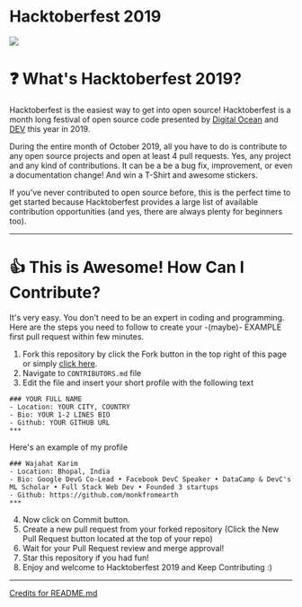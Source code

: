 # Hacktoberfest 2019

![](https://res.cloudinary.com/wajahatkarimcom/image/upload/v1569872594/AwesomeContributors_cover.jpg)

# ❓ What's Hacktoberfest 2019?
Hacktoberfest is the easiest way to get into open source! Hacktoberfest is a month long festival of open source code presented by [Digital Ocean](https://www.digitalocean.com/) and [DEV](https://www.dev.to/) this year in 2019.

During the entire month of October 2019, all you have to do is contribute to any open source projects and open at least 4 pull requests. Yes, any project and any kind of contributions. It can be a be a bug fix, improvement, or even a documentation change! And win a T-Shirt and awesome stickers.

If you’ve never contributed to open source before, this is the perfect time to get started because Hacktoberfest provides a large list of available contribution opportunities (and yes, there are always plenty for beginners too).

***

# 👍 This is Awesome! How Can I Contribute? 
It's very easy. You don't need to be an expert in coding and programming. Here are the steps you need to follow to create your -(maybe)- EXAMPLE first pull request within few minutes.
1. Fork this repository by click the Fork button in the top right of this page or simply [click here](https://github.com/wajahatkarim3/Hacktoberfest2019/fork).
2. Navigate to `CONTRIBUTORS.md` file
3. Edit the file and insert your short profile with the following text
```
### YOUR FULL NAME
- Location: YOUR CITY, COUNTRY
- Bio: YOUR 1-2 LINES BIO
- Github: YOUR GITHUB URL
***
```

Here's an example of my profile

```
### Wajahat Karim
- Location: Bhopal, India
- Bio: Google DevG Co-Lead • Facebook DevC Speaker • DataCamp & DevC's ML Scholar • Full Stack Web Dev • Founded 3 startups
- Github: https://github.com/monkfromearth
***
```
4. Now click on Commit button.
5. Create a new pull request from your forked repository (Click the New Pull Request button located at the top of your repo)
8. Wait for your Pull Request review and merge approval!
9. Star this repository if you had fun!
10. Enjoy and welcome to Hacktoberfest 2019 and Keep Contributing :)

***

[Credits for README.md](https://github.com/wajahatkarim3/Hacktoberfest2019)